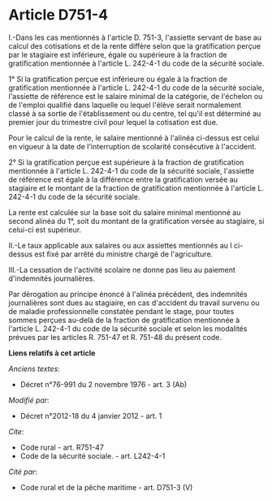 # Article D751-4

I.-Dans les cas mentionnés à l'article D. 751-3, l'assiette servant de base au calcul des cotisations et de la rente diffère
selon que la gratification perçue par le stagiaire est inférieure, égale ou supérieure à la fraction de gratification
mentionnée à l'article L. 242-4-1 du code de la sécurité sociale. 

1° Si la gratification perçue est inférieure ou égale à la fraction de gratification mentionnée à l'article L. 242-4-1 du
code de la sécurité sociale, l'assiette de référence est le salaire minimal de la catégorie, de l'échelon ou de l'emploi
qualifié dans laquelle ou lequel l'élève serait normalement classé à sa sortie de l'établissement ou du centre, tel qu'il est
déterminé au premier jour du trimestre civil pour lequel la cotisation est due. 

Pour le calcul de la rente, le salaire mentionné à l'alinéa ci-dessus est celui en vigueur à la date de l'interruption de
scolarité consécutive à l'accident. 

2° Si la gratification perçue est supérieure à la fraction de gratification mentionnée à l'article L. 242-4-1 du code de la
sécurité sociale, l'assiette de référence est égale à la différence entre la gratification versée au stagiaire et le montant
de la fraction de gratification mentionnée à l'article L. 242-4-1 du code de la sécurité sociale. 

La rente est calculée sur la base soit du salaire minimal mentionné au second alinéa du 1°, soit du montant de la
gratification versée au stagiaire, si celui-ci est supérieur. 

II.-Le taux applicable aux salaires ou aux assiettes mentionnés au I ci-dessus est fixé par arrêté du ministre chargé de
l'agriculture. 

III.-La cessation de l'activité scolaire ne donne pas lieu au paiement d'indemnités journalières. 

Par dérogation au principe énoncé à l'alinéa précédent, des indemnités journalières sont dues au stagiaire, en cas d'accident
du travail survenu ou de maladie professionnelle constatée pendant le stage, pour toutes sommes perçues au-delà de la
fraction de gratification mentionnée à l'article L. 242-4-1 du code de la sécurité sociale et selon les modalités prévues par
les articles R. 751-47 et R. 751-48 du présent code.

**Liens relatifs à cet article**

_Anciens textes_:

  - Décret n°76-991 du 2 novembre 1976 - art. 3 (Ab)

_Modifié par_:

  - Décret n°2012-18 du 4 janvier 2012 - art. 1

_Cite_:

  - Code rural - art. R751-47
  - Code de la sécurité sociale. - art. L242-4-1

_Cité par_:

  - Code rural et de la pêche maritime - art. D751-3 (V)
